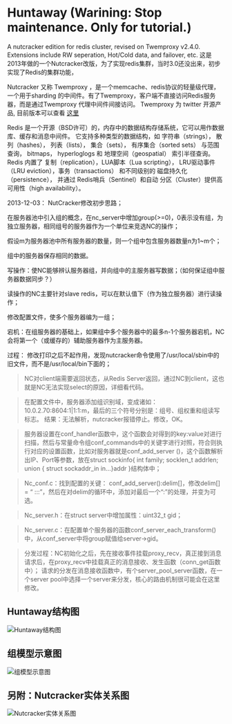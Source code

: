 # Huntaway (Warining: Stop maintenance. Only for tutorial.)
A nutcracker edition for redis cluster, revised on Twemproxy v2.4.0. Extensions include RW seperation, Hot/Cold data, and failover, etc.
这是2013年做的一个Nutcracker改版，为了实现redis集群，当时3.0还没出来，初步实现了Redis的集群功能，

Nutcracker 又称 Twemproxy ，是一个memcache、redis协议的轻量级代理，一个用于sharding 的中间件。有了Twemproxy，客户端不直接访问Redis服务器，而是通过Twemproxy 代理中间件间接访问。 Twemproxy 为 twitter 开源产品, 目前版本可以查看 [这里](https://github.com/twitter/twemproxy)

Redis 是一个开源（BSD许可）的，内存中的数据结构存储系统，它可以用作数据库、缓存和消息中间件。 它支持多种类型的数据结构，如 字符串（strings）， 散列（hashes）， 列表（lists）， 集合（sets）， 有序集合（sorted sets） 与范围查询， bitmaps， hyperloglogs 和 地理空间（geospatial） 索引半径查询。 Redis 内置了 复制（replication），LUA脚本（Lua scripting）， LRU驱动事件（LRU eviction），事务（transactions） 和不同级别的 磁盘持久化（persistence）， 并通过 Redis哨兵（Sentinel）和自动 分区（Cluster）提供高可用性（high availability）。

2013-12-03： NutCracker修改初步思路；

在服务器池中引入组的概念，在nc_server中增加group(>=0)，0表示没有组，为独立服务器，相同组号的服务器作为一个单位来竞选NC的操作；

假设m为服务器池中所有服务器的数量，则一个组中包含服务器数量n为1~m个；

组中的服务器保存相同的数据。

写操作：使NC能够辨认服务器组，并向组中的主服务器写数据；（如何保证组中服务器数据同步？）

读操作的NC主要针对slave redis，可以在默认值下（作为独立服务器）进行读操作；

修改配置文件，使多个服务器编为一组；

宕机：在组服务器的基础上，如果组中多个服务器中的最多n-1个服务器宕机，NC会将第一个（或缓存的）辅助服务器作为主服务器。

过程：
修改打印之后不起作用，发现nutcracker命令使用了/usr/local/sbin中的旧文件，而不是/usr/local/bin下面的；


>	NC对client端需要返回状态，从Redis Server返回，通过NC到client，这也就是NC无法实现select的原因，详细看代码。

>	在配置文件中，服务器添加组识别域，变成诸如：10.0.2.70:8604:1|1:1:m，最后的三个符号分别是：组号、组权重和组读写标志。
结果：无法解析，nutcracker报错停止。修改，OK。

>	服务器设置在conf_handler函数中，这个函数会对得到的key:value对进行扫描，然后与常量命令组conf_commands中的关键字进行对照，符合则执行对应的设置函数，比如对服务器就是conf_add_server ()，这个函数解析出IP、Port等参数，放在struct sockinfo{ int family; socklen_t addrlen; union { struct sockaddr_in in…}addr }结构体中；

>	Nc_conf.c：找到配置的关键：
conf_add_server():delim[]，修改delim[] = “ :::”，然后在对delim的循环中，添加对最后一个“:”的处理，并变为可选。

>	Nc_server.h：在struct server中增加属性：uint32_t gid；

>	Nc_server.c：在配置单个服务器的函数conf_server_each_transform()中，从conf_server中将group赋值给server->gid。

>	分发过程：NC初始化之后，先在接收事件挂载proxy_recv，真正接到消息请求后，在proxy_recv中挂载真正的消息接收、发生函数（conn_get函数中）；  请求的分发在消息接收函数中，有个server_pool_server函数，在一个server pool中选择一个server来分发，核心的路由机制很可能会在这里修改。

## Huntaway结构图
![Huntaway结构图](https://github.com/spacetiller629/huntaway/blob/master/images/Huntaway1-%E7%BB%93%E6%9E%84.png)

## 组模型示意图
![组模型示意图](https://github.com/spacetiller629/huntaway/blob/master/images/Huntaway2-%E7%BB%84%E6%A8%A1%E5%9E%8B.png)

## 另附：Nutcracker实体关系图
![Nutcracker实体关系图](https://github.com/spacetiller629/huntaway/blob/master/images/Nutcracker%E5%AE%9E%E4%BD%93%E5%85%B3%E7%B3%BB%E5%9B%BE.png)

